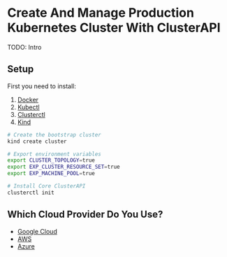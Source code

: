 
# Create And Manage Production Kubernetes Cluster With ClusterAPI

TODO: Intro

## Setup

First you need to install:
1. [Docker](https://www.docker.com/)
2. [Kubectl](https://kubernetes.io/docs/tasks/tools/)
2. [Clusterctl](https://cluster-api.sigs.k8s.io/user/quick-start.html#install-clusterctl)
3. [Kind](https://kind.sigs.k8s.io/docs/user/quick-start#installation)
```bash
# Create the bootstrap cluster
kind create cluster

# Export environment variables
export CLUSTER_TOPOLOGY=true
export EXP_CLUSTER_RESOURCE_SET=true
export EXP_MACHINE_POOL=true

# Install Core ClusterAPI
clusterctl init

```

## Which Cloud Provider Do You Use?

* [Google Cloud](capi-google.md)
* [AWS](capi-aws.md)
* [Azure](capi-azure.md)
